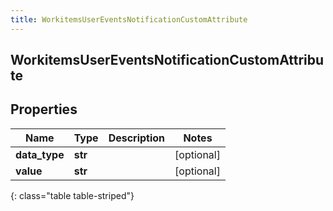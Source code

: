 ```yaml
---
title: WorkitemsUserEventsNotificationCustomAttribute
---
```

## WorkitemsUserEventsNotificationCustomAttribute

## Properties

|Name | Type | Description | Notes|
|------------ | ------------- | ------------- | -------------|
| **data_type** | **str** |  | [optional] |
| **value** | **str** |  | [optional] |
{: class="table table-striped"}


